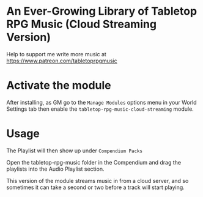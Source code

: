 # An Ever-Growing Library of Tabletop RPG Music (Cloud Streaming Version)

Help to support me write more music at https://www.patreon.com/tabletoprpgmusic

# Activate the module
After installing, as GM go to the `Manage Modules` options menu in your World Settings tab then enable the `tabletop-rpg-music-cloud-streaming` module.

# Usage

The Playlist will then show up under `Compendium Packs`

Open the tabletop-rpg-music folder in the Compendium and drag the playlists into the Audio Playlist section.

This version of the module streams music in from a cloud server, and so sometimes it can take a second or two before a track will start playing.
